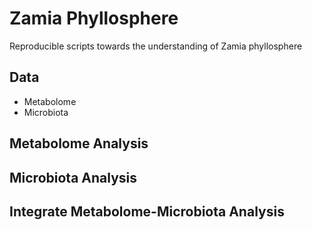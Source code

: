 # Zamia Phyllosphere
Reproducible scripts towards the understanding of Zamia phyllosphere
  
## Data
* Metabolome
* Microbiota

## Metabolome Analysis

## Microbiota Analysis

## Integrate Metabolome-Microbiota Analysis
